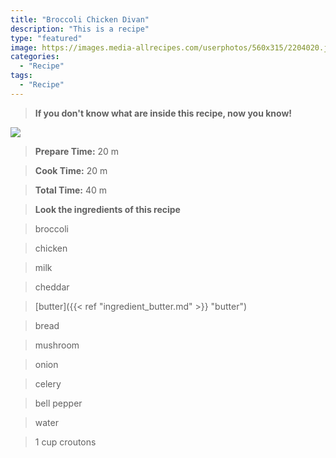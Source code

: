 ```yaml
---
title: "Broccoli Chicken Divan"
description: "This is a recipe"
type: "featured"
image: https://images.media-allrecipes.com/userphotos/560x315/2204020.jpg
categories: 
  - "Recipe"
tags: 
  - "Recipe"
---
```



>**If you don't know what are inside this recipe, now you know!**

![](../images/Recipes-Banner.jpg)
> **Prepare Time:** 20 m


> **Cook Time:** 20 m


> **Total Time:** 40 m

> **Look the ingredients of this recipe**

> broccoli

> chicken

> milk

> cheddar

> [butter]({{< ref "ingredient_butter.md" >}} "butter")

> bread

> mushroom

> onion

> celery

> bell pepper

> water

> 1 cup croutons

